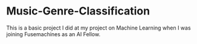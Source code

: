# Music-Genre-Classification
This is a basic project I did at my project on Machine Learning when I was joining Fusemachines as an AI Fellow.
